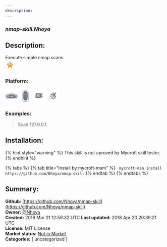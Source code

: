 ```yaml
---
description: 
---
```


### _nmap-skill.Nhoya_  
## Description:  
Execute simple nmap scans.  
![](../.gitbook/assets/star.png)  
  
### Platform:  
 ![Mark I](../.gitbook/assets/mark-1-icon.png)  ![Mark II](../.gitbook/assets/mark-2-icon.png)  ![Picroft](../.gitbook/assets/picroft-icon.png)  ![plasmoid](../.gitbook/assets/kde.png)   
### Examples:  
> Scan 127.0.0.1.  
  
## Installation:  
{% hint style="warning" %}
This skill is not aproved by Mycroft skill tester.
{% endhint %}
    
{% tabs %}
{% tab title="Install by mycroft-msm" %}
``` mycroft-msm install https://github.com/Nhoya/nmap-skill```
{% endtab %}
  {% endtabs %}
    
## Summary:  
**Github:** [https://github.com/Nhoya/nmap-skill](https://github.com/Nhoya/nmap-skill)  
**Owner:** [@Nhoya](https://github.com/Nhoya)  
**Created:** 2018 Mar 21 12:59:32 UTC  **Last updated:** 2018 Apr 20 20:39:21 UTC  
**License:** MIT License  
**Market status:** [Not in Market](https://market.mycroft.ai/skill/)  
**Categories:** [ uncategorized ]   
